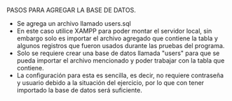 PASOS PARA AGREGAR LA BASE DE DATOS.

- Se agrega un archivo llamado users.sql
- En este caso utilice XAMPP para poder montar el servidor local, sin embargo solo es importar el archivo agregado que contiene la tabla y algunos registros que fueron usados durante las pruebas del programa.
- Solo se requiere crear una base de datos llamada "users" para que se pueda importar el archivo mencionado y poder trabajar con la tabla que contiene.
- La configuración para esta es sencilla, es decir, no requiere contraseña y usuario debido a la situación del ejercicio, por lo que con tener importado la base de datos será suficiente.
